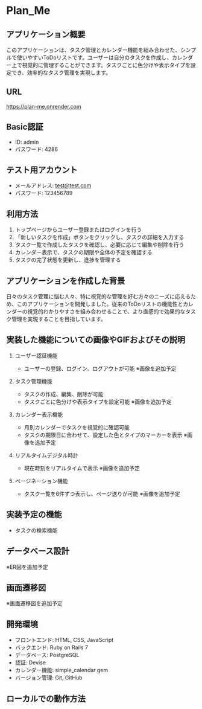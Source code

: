 # Plan_Me

## アプリケーション概要
このアプリケーションは、タスク管理とカレンダー機能を組み合わせた、シンプルで使いやすいToDoリストです。ユーザーは自分のタスクを作成し、カレンダー上で視覚的に管理することができます。タスクごとに色分けや表示タイプを設定でき、効率的なタスク管理を実現します。

## URL
https://plan-me.onrender.com

## Basic認証
- ID: admin 
- パスワード: 4286

## テスト用アカウント
- メールアドレス: test@test.com
- パスワード: 123456789

## 利用方法
1. トップページからユーザー登録またはログインを行う
2. 「新しいタスクを作成」ボタンをクリックし、タスクの詳細を入力する
3. タスク一覧で作成したタスクを確認し、必要に応じて編集や削除を行う
4. カレンダー表示で、タスクの期限や全体の予定を確認する
5. タスクの完了状態を更新し、進捗を管理する

## アプリケーションを作成した背景
日々のタスク管理に悩む人々、特に視覚的な管理を好む方々のニーズに応えるため、このアプリケーションを開発しました。従来のToDoリストの機能性とカレンダーの視覚的わかりやすさを組み合わせることで、より直感的で効果的なタスク管理を実現することを目指しています。

## 実装した機能についての画像やGIFおよびその説明
1. ユーザー認証機能
   - ユーザーの登録、ログイン、ログアウトが可能
   ※画像を追加予定

2. タスク管理機能
   - タスクの作成、編集、削除が可能
   - タスクごとに色分けや表示タイプを設定可能
   ※画像を追加予定

3. カレンダー表示機能
   - 月別カレンダーでタスクを視覚的に確認可能
   - タスクの期限日に合わせて、設定した色とタイプのマーカーを表示
   ※画像を追加予定

4. リアルタイムデジタル時計
   - 現在時刻をリアルタイムで表示
   ※画像を追加予定

5. ページネーション機能
   - タスク一覧を6件ずつ表示し、ページ送りが可能
   ※画像を追加予定

## 実装予定の機能
- タスクの検索機能

## データベース設計
※ER図を追加予定

## 画面遷移図
※画面遷移図を追加予定

## 開発環境
- フロントエンド: HTML, CSS, JavaScript
- バックエンド: Ruby on Rails 7
- データベース: PostgreSQL
- 認証: Devise
- カレンダー機能: simple_calendar gem
- バージョン管理: Git, GitHub

## ローカルでの動作方法

